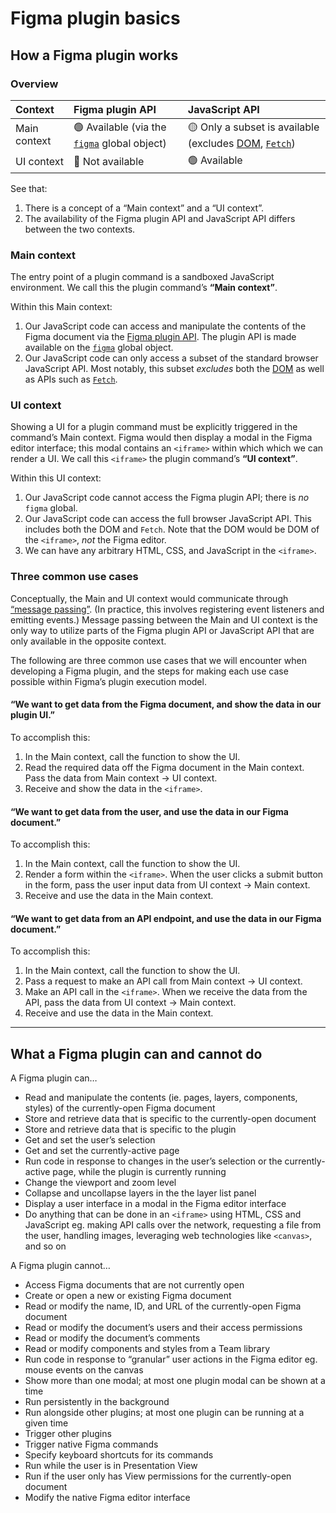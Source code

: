 # Figma plugin basics

## How a Figma plugin works

### Overview

Context | Figma plugin API  | JavaScript API
:--|:--|:--
Main context | 🟢 Available (via the [`figma`](https://figma.com/plugin-docs/api/figma/) global object) | 🟡 Only a subset is available (excludes [DOM](https://developer.mozilla.org/en-US/docs/Web/API/Document_Object_Model), [`Fetch`](https://developer.mozilla.org/en-US/docs/Web/API/Fetch_API))
UI context | 🔴 Not available | 🟢 Available

See that:

1. There is a concept of a “Main context” and a “UI context”.
2. The availability of the Figma plugin API and JavaScript API differs between the two contexts.

### Main context

The entry point of a plugin command is a sandboxed JavaScript environment. We call this the plugin command’s **“Main context”**.

Within this Main context:

1. Our JavaScript code can access and manipulate the contents of the Figma document via the [Figma plugin API](https://figma.com/plugin-docs/api/api-overview/). The plugin API is made available on the [`figma`](https://figma.com/plugin-docs/api/figma/) global object.
2. Our JavaScript code can only access a subset of the standard browser JavaScript API. Most notably, this subset *excludes* both the [DOM](https://developer.mozilla.org/en-US/docs/Web/API/Document_Object_Model) as well as APIs such as [`Fetch`](https://developer.mozilla.org/en-US/docs/Web/API/Fetch_API).

### UI context

Showing a UI for a plugin command must be explicitly triggered in the command’s Main context. Figma would then display a modal in the Figma editor interface; this modal contains an `<iframe>` within which which we can render a UI. We call this `<iframe>` the plugin command’s **“UI context”**.

Within this UI context:

1. Our JavaScript code cannot access the Figma plugin API; there is *no* `figma` global.
2. Our JavaScript code can access the full browser JavaScript API. This includes both the DOM and `Fetch`. Note that the DOM would be DOM of the `<iframe>`, *not* the Figma editor.
3. We can have any arbitrary HTML, CSS, and JavaScript in the `<iframe>`.

### Three common use cases

Conceptually, the Main and UI context would communicate through [“message passing”](https://figma.com/plugin-docs/how-plugins-run/). (In practice, this involves registering event listeners and emitting events.) Message passing between the Main and UI context is the only way to utilize parts of the Figma plugin API or JavaScript API that are only available in the opposite context.

The following are three common use cases that we will encounter when developing a Figma plugin, and the steps for making each use case possible within Figma’s plugin execution model.

#### “We want to get data from the Figma document, and show the data in our plugin UI.”

To accomplish this:

1. In the Main context, call the function to show the UI.
2. Read the required data off the Figma document in the Main context. Pass the data from Main context → UI context.
3. Receive and show the data in the `<iframe>`.

#### “We want to get data from the user, and use the data in our Figma document.”

To accomplish this:

1. In the Main context, call the function to show the UI.
2. Render a form within the `<iframe>`. When the user clicks a submit button in the form, pass the user input data from UI context → Main context.
3. Receive and use the data in the Main context.

#### “We want to get data from an API endpoint, and use the data in our Figma document.”

To accomplish this:

1. In the Main context, call the function to show the UI.
2. Pass a request to make an API call from Main context → UI context.
3. Make an API call in the `<iframe>`. When we receive the data from the API, pass the data from UI context → Main context.
4. Receive and use the data in the Main context.

---

## What a Figma plugin can and cannot do

A Figma plugin can…

- Read and manipulate the contents (ie. pages, layers, components, styles) of the currently-open Figma document
- Store and retrieve data that is specific to the currently-open document
- Store and retrieve data that is specific to the plugin
- Get and set the user’s selection
- Get and set the currently-active page
- Run code in response to changes in the user’s selection or the currently-active page, while the plugin is currently running
- Change the viewport and zoom level
- Collapse and uncollapse layers in the the layer list panel
- Display a user interface in a modal in the Figma editor interface
- Do anything that can be done in an `<iframe>` using HTML, CSS and JavaScript eg. making API calls over the network, requesting a file from the user, handling images, leveraging web technologies like `<canvas>`, and so on

A Figma plugin cannot…

- Access Figma documents that are not currently open
- Create or open a new or existing Figma document
- Read or modify the name, ID, and URL of the currently-open Figma document
- Read or modify the document’s users and their access permissions
- Read or modify the document’s comments
- Read or modify components and styles from a Team library
- Run code in response to “granular” user actions in the Figma editor eg. mouse events on the canvas
- Show more than one modal; at most one plugin modal can be shown at a time
- Run persistently in the background
- Run alongside other plugins; at most one plugin can be running at a given time
- Trigger other plugins
- Trigger native Figma commands
- Specify keyboard shortcuts for its commands
- Run while the user is in Presentation View
- Run if the user only has View permissions for the currently-open document
- Modify the native Figma editor interface
